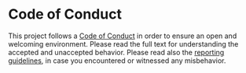 # Code of Conduct

This project follows a [Code of Conduct][code_of_conduct] in order to ensure an open and welcoming environment.
Please read the full text for understanding the accepted and unaccepted behavior.
Please read also the [reporting guidelines][guidelines], in case you encountered or witnessed any misbehavior.

[code_of_conduct]: https://symfony.com/doc/current/contributing/code_of_conduct/index.html
[guidelines]: https://symfony.com/doc/current/contributing/code_of_conduct/reporting_guidelines.html
